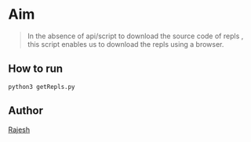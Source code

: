 # Aim
> In the absence of api/script to download the source code of repls ,
this script enables us to download the repls using a browser.

## How to run

```
python3 getRepls.py

```

## Author

[Rajesh](mrprajesh.co.in)
